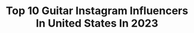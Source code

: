 ---
title: Top 10 Guitar Instagram Influencers In United States In 2023
description: >-
  Find top guitar Instagram influencers in United States in 2023. Most popular hashtags: #guitar #guitarist #acousticguitar #fender.
platform: Instagram
hits: 2764
text_top: Analyze the top-rated Instagram influencers on inBeat.
text_bottom: Our platform holds 2764 Instagram influencers like this in United States for you to work with.
profiles:
  - username: "guitar"
    fullname: >-
      Guitar.com
    bio: >-
      The world’s leading authority and resource for all things #guitar.
    location: "United States"
    followers: 92815
    engagement: 88
    commentsToLikes: 0.009632
    id: ck14gpbir6de50i190u5jemgs
    verified: false
    hashtags: "#guitar, #fender, #guitarvideo, #guitars"
  - username: "hannahmurphyguitar"
    fullname: >-
      Hannah Murphy
    bio: >-
      Classical guitarist based in New York City🗽 @AugustineStrings Artist @ExAequo Co-founder
    location: "United States"
    followers: 150984
    engagement: 340
    commentsToLikes: 0.022868
    id: ck134h49qwe2s0i19nn8mqfed
    verified: false
    hashtags: "#classicalguitar, #guitarplayer, #guitarist, #classicalmusic"
  - username: "evantaucher"
    fullname: >-
      Evan Taucher
    bio: >-
      Sharing my classical guitar journey. Co-Founder | @ExAequo @DAddarioandCo Artist Austin, TX Lessons, links, and website below 👇
    location: "United States"
    followers: 46492
    engagement: 316
    commentsToLikes: 0.019186
    id: ck14lalbitomx0i19gnjvcg0l
    verified: false
    hashtags: "#classicalguitar, #guitarra, #guitarlesson, #music"
  - username: "bobtyrrell"
    fullname: >-
      Bob Tyrrell
    bio: >-
      DETROIT ROCK CITY Tattooing since 1997 For appointments - e-mail bob@bobtyrrell.com Guitarist for About Kings, Upside DOWN and Nativity In Black
    location: "United States"
    followers: 313297
    engagement: 36
    commentsToLikes: 0.017070
    id: ckt0v2nedq4c10j238k7340ep
    verified: false
    hashtags: "#intenze, #bobtyrrell, #blackandgraytattoo, #intenzebobtyrrelladvancedblackandgreyset"
  - username: "jewels_1022"
    fullname: >-
      Julie
    bio: >-
      “Sing a song, play guitar, make it snappy...” 🎶🎵🎸
    location: "United States"
    followers: 29013
    engagement: 757
    commentsToLikes: 0.074414
    id: ck0tvbjdtapgw0i19704hzdi9
    verified: false
    hashtags: "#rockband, #thatvoice, #rockmusic, #folkrock"
  - username: "experience_jimi"
    fullname: >-
      experience_jimi
    bio: >-
      I love music ... rock .... blues ... hard .... heavy ....art.... and the #guitar ...🎸🇮🇹 Carlo 😎🎸♊
    location: "United States"
    followers: 15364
    engagement: 1054
    commentsToLikes: 0.065347
    id: ck0w622b46jpz0i19nnykqx1o
    verified: false
    hashtags: "#jimihendrix, #joesatriani, #rock, #blues"
  - username: "crimson_shelby"
    fullname: >-
      Shelby Benson
    bio: >-
      Guitarist / Social Media Specialist 🖤 1/4 @CRIMSONAPPLE 🖤
    location: "United States"
    followers: 27963
    engagement: 1252
    commentsToLikes: 0.034326
    id: ck15rdkek7ed60i19hbql8yab
    verified: false
    hashtags: "#guitargirls, #femaleguitarist, #guitargirl, #fender"
  - username: "tommy_thayer_official"
    fullname: >-
      Tommy Thayer
    bio: >-
      KISS lead guitar
    location: "United States"
    followers: 108402
    engagement: 736
    commentsToLikes: 0.017776
    id: ck0ttkqyo35x20i1928u48ka4
    verified: true
    hashtags: "#kiss, #tbt, #repost, #kisstory"
  - username: "eddiethe202"
    fullname: >-
      Eddie Jones
    bio: >-
      Vocals, guitar and keys in @the202band FOLLOW US 💪🏻 @prestigeartistmanagement November Tour tickets 👇
    location: "United States"
    followers: 26201
    engagement: 646
    commentsToLikes: 0.078768
    id: ck0vxzj2h1i7z0i19mcsafucy
    verified: false
    hashtags: "#instareels, #londonmusician, #reel, #singing"
  - username: "qeeriefire"
    fullname: >-
      Justyna 🔥
    bio: >-
      Poland Music▪️Self-taught beginner guitarist▪️ Dogs▪️Cooking▪️ Marvel Comics▪️Yoga #metalhead
    location: "United States"
    followers: 21346
    engagement: 819
    commentsToLikes: 0.045993
    id: ck0w6ezy8892n0i19b3l6lf3r
    verified: false
    hashtags: "#beginnerguitarist"
---